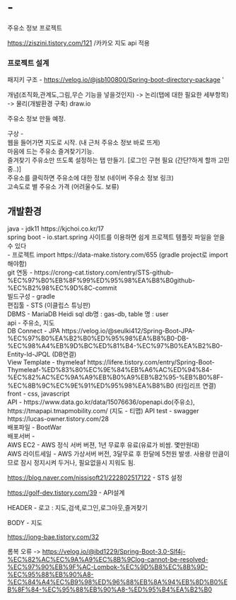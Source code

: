 # -
주유소 정보 프로젝트

https://ziszini.tistory.com/121 /카카오 지도 api 적용

<h3>프로젝트 설계</h3>


패지키 구조 - https://velog.io/@jsb100800/Spring-boot-directory-package
'

개념(조직화,관계도,그림,무슨 기능을 넣을것인지) -> 논리(탭에 대한 필요한 세부항목) -> 물리(개발환경 구축)
draw.io

주유소 정보 만들 예정.

구상  -      
웹을 들어가면 지도로 시작. (내 근처 주유소 정보 바로 뜨게)      
마음에 드는 주유소 즐겨찾기기능.      
즐겨찾기 주유소만 뜨도록 설정하는 탭 만들기. [로그인 구현 필요 (간단?하게 할까 고민중..)]      
주유소를 클릭하면 주유소에 대한 정보 (네이버 주유소 정보 링크)  
고속도로 별 주유소 가격 (어려울수도. 보류)

<h2>개발환경</h2>
java - jdk11 https://kjchoi.co.kr/17 <br/>
spring boot - io.start.spring 사이트를 이용하면 쉽게 프로젝트 템플릿 파일을 얻을 수 있다 <br/>
- 프로젝트 import https://data-make.tistory.com/655 (gradle project로 import 해야함) <br/>
git 연동 - https://crong-cat.tistory.com/entry/STS-github-%EC%97%B0%EB%8F%99%ED%95%98%EA%B8%B0github-%EC%B2%98%EC%9D%8C-commit<br/>
빌드구성 - gradle <br/>
편집툴 - STS (이클립스 튜닝판) <br/>
DBMS - MariaDB Heidi sql db명 :  gas-db, table 명 : user<br/>
api - 주유소, 지도 <br/>
DB Connect - JPA https://velog.io/@seulki412/Spring-Boot-JPA-%EC%97%B0%EA%B2%B0%ED%95%98%EA%B8%B0-DB-%EC%98%A4%EB%9D%BC%ED%81%B4-%EC%97%B0%EA%B2%B0-Entity-Id-JPQL  (DB연결) <br/>
View Template - thymeleaf https://lifere.tistory.com/entry/Spring-Boot-Thymeleaf-%ED%83%80%EC%9E%84%EB%A6%AC%ED%94%84-%EC%82%AC%EC%9A%A9%EB%B0%A9%EB%B2%95-%EB%B0%8F-%EC%8B%9C%EC%9E%91%ED%95%98%EA%B8%B0  (타임리프 연결)<br/>
front - css, javascript<br/>
API - https://www.data.go.kr/data/15076636/openapi.do(주유소), https://tmapapi.tmapmobility.com/  (지도 - 티맵)      
API test - swagger https://lucas-owner.tistory.com/28 <br/>
배포파일 - BootWar <br/>
배포서버 - <br/>
AWS EC2 - AWS 정식 서버 버젼, 1년 무료후 유료(유료가 비쌈. 몇만원대)<br/>
AWS 라이트세일 - AWS 가상서버 버전, 3달무료 후 한달에 5천원 발생. 사용량 만큼이므로 잠시 정지시켜 두거나, 필요없을시 지워도 됨. <br/>

https://blog.naver.com/nissisoft21/222802517122 - STS 설정

https://golf-dev.tistory.com/39 - API설계


HEADER - 로고 :  지도,검색,로그인,로그아웃,즐겨찾기

BODY - 지도


https://jong-bae.tistory.com/32

롬복 오류 ->  https://velog.io/@ibd1229/Spring-Boot-3.0-Slf4j-%EC%82%AC%EC%9A%A9%EC%8B%9Clog-cannot-be-resolved-%EC%97%90%EB%9F%AC-Lombok-%EC%9D%B8%EC%8B%9D-%EC%95%88%EB%90%A8-%EC%84%A4%EC%B9%98%ED%96%88%EB%8A%94%EB%8D%B0%EB%8F%84-%EC%95%88%EB%90%A8-%ED%95%B4%EA%B2%B0





